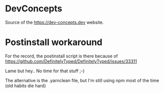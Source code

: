# DevConcepts
Source of the https://dev-concepts.dev website.

# Postinstall workaround
For the record, the postinstall script is there because of https://github.com/DefinitelyTyped/DefinitelyTyped/issues/33311

Lame but hey.. No time for that stuff ;-)

The alternative is the .yarnclean file, but I'm still using npm most of the time (old habits die hard)
